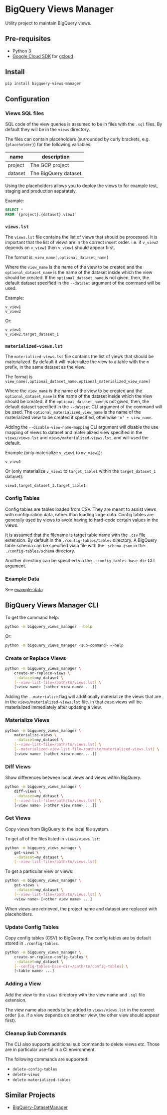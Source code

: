 # BigQuery Views Manager

Utility project to maintain BigQuery views.

## Pre-requisites

* Python 3
* [Google Cloud SDK](https://cloud.google.com/sdk/docs/) for [gcloud](https://cloud.google.com/sdk/gcloud/)

## Install

```bash
pip install bigquery-views-manager
```

## Configuration

### Views SQL files

SQL code of the view queries is assumed to be in files with the `.sql` files. By default they will be in the `views` directory.

The files can contain placeholders (surrounded by curly brackets, e.g. `{placeholder}`) for the following variables:

| name | description |
| ---- | ----------- |
| project | The GCP project |
| dataset | The BigQuery dataset |

Using the placeholders allows you to deploy the views to for example test, staging and production separately.

Example:

```sql
SELECT *
FROM `{project}.{dataset}.view1`
```

### `views.lst`

The `views.lst` file contains the list of views that should be processed. It is important that the list of views are in the correct insert order. i.e. if `v_view2` depends on `v_view1` then `v_view1` should appear first.

The format is: `view_name[,optional_dataset_name]`

Where the `view_name` is the name of the view to be created and the `optional_dataset_name` is the name of the dataset inside which the view should be created. If the `optional_dataset_name` is not given, then, the default dataset specified in the `--dataset` argument of the command will be used.

Example:

```text
v_view1
v_view2
```

Or:

```text
v_view1
v_view2,target_dataset_1
```

### `materialized-views.lst`

The `materialized-views.lst` file contains the list of views that should be materialized. By default it will materialize the view to a table with the `m` prefix, in the same dataset as the view.

The format is `view_name[,optional_dataset_name.optional_materialized_view_name]`

Where the `view_name` is the name of the view to be created and the `optional_dataset_name` is the name of the dataset inside which the view should be created. if the `optional_dataset_name` is not given, then, the default dataset specified in the `--dataset` CLI argument of the command will be used. The `optional_materialized_view_name` is the name of the materialized view to be created if specified, otherwise `'m' + view_name`.

Adding the `--disable-view-name-mapping` CLI argument will disable the use mapping of views to dataset and materialized view specified in the `views/views.lst` and `views/materialized-views.lst`, and will used the default.

Example (only materialize `v_view1` to `mv_view1`):

```text
v_view1
```

Or (only materialize `v_view1` to `target_table1` within the `target_dataset_1` dataset):

```text
view1,target_dataset_1.target_table1
```

### Config Tables

Config tables are tables loaded from CSV. They are meant to assist views with configuration data, rather than loading large data. Config tables are generally used by views to avoid having to hard-code certain values in the views.

It is assumed that the filename is target table name with the `.csv` file extension. By default in the `./config-tables/tables` directory. A BigQuery table schema can be specified via a file with the `_schema.json` in the `./config-tables/schema` directory.

Another directory can be specified via the `--config-tables-base-dir` CLI argument.

### Example Data

See [example-data](https://github.com/elifesciences/bigquery-views-manager/tree/develop/example-data).

## BigQuery Views Manager CLI

To get the command help:

```bash
python -m bigquery_views_manager --help
```

Or:

```bash
python -m bigquery_views_manager <sub-command> --help
```

### Create or Replace Views

```bash
python -m bigquery_views_manager \
    create-or-replace-views \
    --dataset=my_dataset \
    [--view-list-file=/path/to/views.lst] \
    [<view name> [<other view name> ...]]
```

Adding the `--materialize` flag will additionally materialize the views that are in the `views/materialized-views.lst` file. In that case views will be materialized immediately after updating a view.

### Materialize Views

```bash
python -m bigquery_views_manager \
    materialize-views \
    --dataset=my_dataset \
    [--view-list-file=/path/to/views.lst] \
    [--materialized-view-list-file=/path/to/materialized-views.lst] \
    [<view name> [<other view name> ...]]
```

### Diff Views

Show differences between local views and views within BigQuery.

```bash
python -m bigquery_views_manager \
    diff-views \
    --dataset=my_dataset \
    [--view-list-file=/path/to/views.lst] \
    [<view name> [<other view name> ...]]
```

### Get Views

Copy views from BigQuery to the local file system.

To get all of the files listed in `views/views.lst`:

```bash
python -m bigquery_views_manager \
    get-views \
    --dataset=my_dataset \
    [--view-list-file=/path/to/views.lst]
```

To get a particular view or views:

```bash
python -m bigquery_views_manager \
    get-views \
    --dataset=my_dataset \
    [--view-list-file=/path/to/views.lst] \
    <view name> [<other view name> ...]
```

When views are retrieved, the project name and dataset are replaced with placeholders.

### Update Config Tables

Copy config tables (CSV) to BigQuery. The config tables are by default stored in `./config-tables`.

```bash
python -m bigquery_views_manager \
    create-or-replace-config-tables \
    --dataset=my_dataset \
    [--config-tables-base-dir=/path/to/config-tables] \
    [<table name> ...]
```

### Adding a View

Add the view to the `views` directory with the view name and `.sql` file extension.

The view name also needs to be added to `views/views.lst` in the correct order (i.e. if a view depends on another view, the other view should appear first).

### Cleanup Sub Commands

The CLI also supports additional sub commands to delete views etc. Those are in particular use-ful in a CI environment.

The following commands are supported:

* `delete-config-tables`
* `delete-views`
* `delete-materialized-tables`

## Similar Projects

* [BigQuery-DatasetManager](https://github.com/laughingman7743/BigQuery-DatasetManager)
